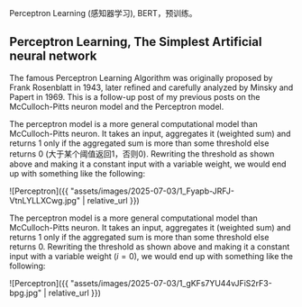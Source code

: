 Perceptron Learning (感知器学习), BERT，预训练。

## Perceptron Learning, The Simplest Artificial neural network

The famous Perceptron Learning Algorithm was originally proposed by Frank Rosenblatt in 1943, later refined and carefully analyzed by Minsky and Papert in 1969. This is a follow-up post of my previous posts on the McCulloch-Pitts neuron model and the Perceptron model.

The perceptron model is a more general computational model than McCulloch-Pitts neuron. It takes an input, aggregates it (weighted sum) and returns 1 only if the aggregated sum is more than some threshold else returns 0 (大于某个阈值返回1，否则0). Rewriting the threshold as shown above and making it a constant input with a variable weight, we would end up with something like the following:

![Perceptron]({{ "assets/images/2025-07-03/1_Fyapb-JRFJ-VtnLYLLXCwg.jpg" | relative_url }})

The perceptron model is a more general computational model than McCulloch-Pitts neuron. It takes an input, aggregates it (weighted sum) and returns 1 only if the aggregated sum is more than some threshold else returns 0. Rewriting the threshold as shown above and making it a constant input with a variable weight ($i = 0$), we would end up with something like the following:

![Perceptron]({{ "assets/images/2025-07-03/1_gKFs7YU44vJFiS2rF3-bpg.jpg" | relative_url }})